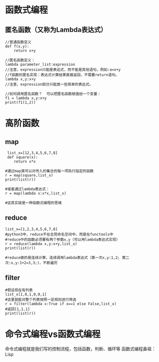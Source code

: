 
# 函数式编程

## 匿名函数（又称为Lambda表达式）
```
//普通函数定义
def f(x,y):
    return x+y

//匿名函数定义：
lambda parameter_list:expression
//注意，expression只能是表达式，而不能是其他语句，例如:a=x+y
//f函数的匿名实现：表达式计算结果直接返回，不需要return语句。
lambda x,y:x+y
//注意，expression部分只能放一些简单的表达式。

//如何调用匿名函数？  可以把匿名函数赋值给一个变量：
f1 = lambda x,y:x+y
print(f1(1,2))

```
# 高阶函数

## map
``` 
 list_x=[12,3,4,5,6,7,8]
 def square(x):
    return x*x

#通过map类可以对传入的集合的每一项执行指定的函数
r = map(square,list_x)
print(list(r))

#或者通过lambda表达式：
r = map(lambda x:x*x,list_x)

#这其实就是一种函数式编程的思维
```

## reduce
```
list_x=[1,2,3,4,5,6,7,8]
#python3中，reduce不在全局命名空间中，而是在functools中
#reduce中的函数必须要有两个参数x,y（可以用lambda表达式实现）
r = reduce(lambda x,y:x+y,list_x)
print(list(r))

#reduce做的是连续计算，连续调用lambda表达式（第一次x,y:1,2; 第二次:x,y:1+2=3,3;)，不断遍历
```


## filter
```
#假设现在有列表
list_x[1,0,1,0,0,1]
#这里就能对整个列表按照一定规则进行筛选
r = filter(lambda x:True if x==1 else False,list_x)
#返回[1,1,1]
print(list(r))
```

# 命令式编程vs函数式编程

命令式编程就是我们写的控制流程，包括函数，判断、循环等
函数式编程鼻祖：Lisp



